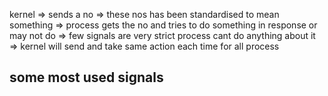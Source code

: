 kernel => sends a no => these nos has been standardised to mean something
=> process gets the no and tries to do something in response or may not do
=> few signals are very strict process cant do anything about it => kernel will send and take same
action each time for all process


## some most used signals





